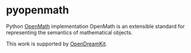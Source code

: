 # pyopenmath

Python [OpenMath](http://www.openmath.org/) implementation OpenMath is an
extensible standard for representing the semantics of mathematical objects.

This work is supported by [OpenDreamKit](http://opendreamkit.org/).
